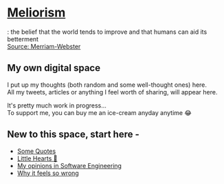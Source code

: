 # [Meliorism](https://meliorish.ink)

: the belief that the world tends to improve and that humans can aid its betterment  
[Source: Merriam-Webster](https://www.merriam-webster.com/dictionary/meliorism)

## My own digital space

I put up my thoughts (both random and some well-thought ones) here.  
All my tweets, articles or anything I feel worth of sharing, will appear here.

It's pretty much work in progress...  
To support me, you can buy me an ice-cream anyday anytime :joy:

## New to this space, start here -

* [Some Quotes](/quotes)
* [Little Hearts 🧡](https://twitter.com/ikmrgrv/status/1562844401210380289?s=20&t=dXhDWioyueFEIwt9zTXWpQ)
* [My opinions in Software Engineering](/engineering/learnings-in-software-engineering)
* [Why it feels so wrong](/essays/1.md)
